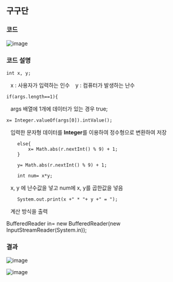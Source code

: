## 구구단

### 코드

![image](https://user-images.githubusercontent.com/104752202/187587003-866d467b-b47d-4c3c-97ae-e6a5fae25403.png)

### 코드 설명

    int x, y;
    
&ensp; x : 사용자가 입력하는 인수
&ensp; y : 컴퓨터가 발생하는 난수

    if(args.length==1){
  
&ensp; args 배열에 1개에 데이터가 있는 경우 true;

    x= Integer.valueOf(args[0]).intValue();
    
&ensp; 입력한 문자형 데이터를 <b>Integer</b>를 이용하여 정수형으로 변환하여 저장

        else{
            x= Math.abs(r.nextInt() % 9) + 1;
        }

        y= Math.abs(r.nextInt() % 9) + 1;

        int num= x*y;
        
&ensp; x, y 에 난수값을 넣고 num에 x, y를 곱한값을 넣음
    
        System.out.print(x +" * "+ y +" = ");
        
&ensp; 계산 방식을 출력

BufferedReader in= new BufferedReader(new InputStreamReader(System.in));
### 결과

![image](https://user-images.githubusercontent.com/104752202/187587719-a59030c7-57f2-4235-99c4-75fc78912264.png)

![image](https://user-images.githubusercontent.com/104752202/187587559-78616e5c-39ef-48f2-ba7b-eeca5728344f.png)
